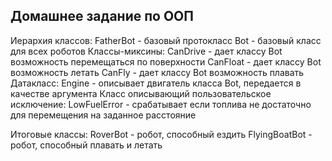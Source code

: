 
## Домашнее задание по ООП
Иерархия классов:
FatherBot - базовый протокласс
Bot - базовый класс для всех роботов
Классы-миксины:
CanDrive - дает классу Bot возможность перемещаться по поверхности
CanFloat - дает классу Bot возможность летать
CanFly   - дает классу  Bot возможность плавать
Датакласс:
Engine - описывает двигатель класса Bot, передается в качестве аргумента
Класс описывающий пользовательское исключение:
LowFuelError - срабатывает если топлива не достаточно для перемещения на заданное расстояние

Итоговые классы:
RoverBot - робот, способный ездить
FlyingBoatBot - робот, способный плавать и летать

